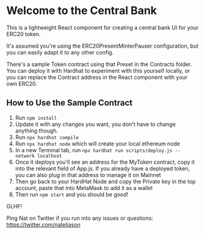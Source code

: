 # Welcome to the Central Bank

This is a lightweight React component for creating a central bank UI for your ERC20 token.

It's assumed you're using the ERC20PresentMinterPauser configuration, but you can easily adapt it to any other config.

There's a sample Token contract using that Preset in the Contracts folder. You can deploy it with Hardhat to experiment with this yourself locally, or you can replace the Contract address in the React component with your own ERC20.

## How to Use the Sample Contract

1. Run `npm install`
2. Update it with any changes you want, you don't have to change anything though.
3. Run `npx hardhat compile`
4. Run `npx hardhat node` which will create your local ethereum node
5. In a new Terminal tab, run `npx hardhat run scripts/deploy.js --network localhost`
6. Once it deploys you'll see an address for the MyToken contract, copy it into the relevant field of App.js. If you already have a deployed token, you can also plug in that address to manage it on Mainnet
7. Then go back to your HardHat Node and copy the Private key in the top account, paste that into MetaMask to add it as a wallet
8. Then run `npm start` and you should be good!

GLHF!

Ping Nat on Twitter if you run into any issues or questions: https://twitter.com/nateliason

